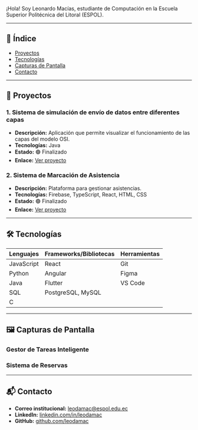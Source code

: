 
¡Hola! Soy Leonardo Macías, estudiante de Computación en la Escuela Superior Politécnica del Litoral (ESPOL).

---

## 📂 Índice

- [Proyectos](#proyectos)
- [Tecnologías](#tecnologías)
- [Capturas de Pantalla](#capturas-de-pantalla)
- [Contacto](#contacto)

---

## 🚀 Proyectos

### 1. Sistema de simulación de envío de datos entre diferentes capas
- **Descripción:** Aplicación que permite visualizar el funcionamiento de las capas del modelo OSI.
- **Tecnologías:** Java
- **Estado:** 🟢 Finalizado
- **Enlace:** [Ver proyecto](#) <!-- Reemplaza # por el enlace real -->

### 2. Sistema de Marcación de Asistencia
- **Descripción:** Plataforma para gestionar asistencias.
- **Tecnologías:** Firebase, TypeScript, React, HTML, CSS
- **Estado:** 🟢 Finalizado
- **Enlace:** [Ver proyecto](#) <!-- Reemplaza # por el enlace real -->

---

## 🛠️ Tecnologías

| Lenguajes         | Frameworks/Bibliotecas     | Herramientas     |
|-------------------|---------------------------|------------------|
| JavaScript        | React                     | Git              |
| Python            | Angular                   | Figma            |
| Java              | Flutter                   | VS Code          |
| SQL               | PostgreSQL, MySQL         |                  |
| C                 |                           |                  |

---

## 🖼️ Capturas de Pantalla

### Gestor de Tareas Inteligente
<!-- Puedes insertar imágenes así: -->
<!-- ![Gestor de Tareas](ruta/a/la/imagen.png) -->

### Sistema de Reservas
<!-- ![Sistema de Reservas](ruta/a/la/imagen.png) -->

---

## 📬 Contacto

- **Correo institucional:** [leodamac@espol.edu.ec](mailto:leodamac@espol.edu.ec)
- **LinkedIn:** [linkedin.com/in/leodamac](https://linkedin.com/in/leodamac)
- **GitHub:** [github.com/leodamac](https://github.com/leodamac)
